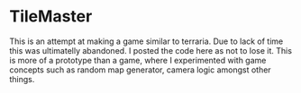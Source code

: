 # TileMaster
This is an attempt at making a game similar to terraria. Due to lack of time this was ultimatelly abandoned. I posted the code here as not to lose it.
This is more of a prototype than a game, where I experimented with game concepts such as random map generator, camera logic amongst other things.
